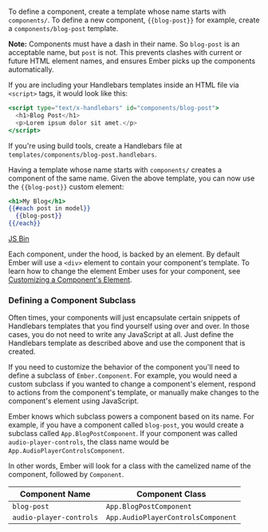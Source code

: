 To define a component, create a template whose name starts with
`components/`. To define a new component, `{{blog-post}}` for example,
create a `components/blog-post` template.

**Note:** Components must have a dash in their name. So `blog-post` is an acceptable name,
but `post` is not. This prevents clashes with current or future HTML element names, and
ensures Ember picks up the components automatically.

If you are including your Handlebars templates inside an HTML file via
`<script>` tags, it would look like this:

```handlebars
<script type="text/x-handlebars" id="components/blog-post">
  <h1>Blog Post</h1>
  <p>Lorem ipsum dolor sit amet.</p>
</script>
```

If you're using build tools, create a Handlebars file at
`templates/components/blog-post.handlebars`.

Having a template whose name starts with `components/` creates a
component of the same name. Given the above template, you can now use the
`{{blog-post}}` custom element:

```handlebars
<h1>My Blog</h1>
{{#each post in model}}
  {{blog-post}}
{{/each}}
```

<a class="jsbin-embed" href="http://jsbin.com/juvic/embed?js,output">JS Bin</a><script src="http://static.jsbin.com/js/embed.js"></script>

Each component, under the hood, is backed by an element. By default
Ember will use a `<div>` element to contain your component's template.
To learn how to change the element Ember uses for your component, see
[Customizing a Component's Element](../customizing-a-components-element/).


### Defining a Component Subclass

Often times, your components will just encapsulate certain snippets of
Handlebars templates that you find yourself using over and over. In
those cases, you do not need to write any JavaScript at all. Just define
the Handlebars template as described above and use the component that is
created.

If you need to customize the behavior of the component you'll
need to define a subclass of `Ember.Component`. For example, you would
need a custom subclass if you wanted to change a component's element,
respond to actions from the component's template, or manually make
changes to the component's element using JavaScript.

Ember knows which subclass powers a component based on its name. For
example, if you have a component called `blog-post`, you would create a
subclass called `App.BlogPostComponent`. If your component was called
`audio-player-controls`, the class name would be
`App.AudioPlayerControlsComponent`.

In other words, Ember will look for a class with the camelized name of
the component, followed by `Component`.

<table>
  <thead>
  <tr>
    <th>Component Name</th>
    <th>Component Class</th>
  </tr>
  </thead>
  <tr>
    <td><code>blog-post</code></td>
    <td><code>App.BlogPostComponent</code></td>
  </tr>
  <tr>
    <td><code>audio-player-controls</code></td>
    <td><code>App.AudioPlayerControlsComponent</code></td>
  </tr>
</table>
